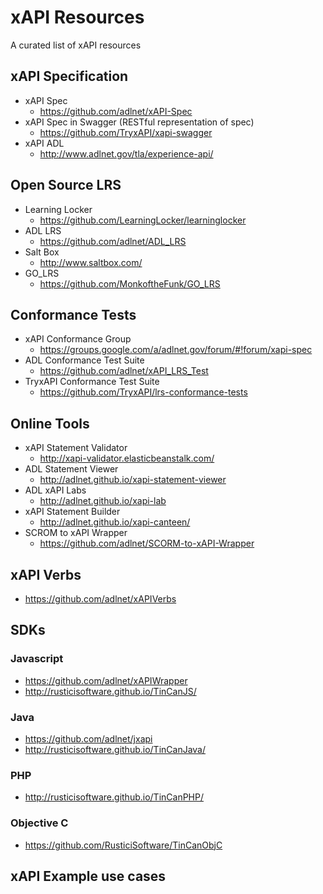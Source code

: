 # xAPI Resources
A curated list of xAPI resources


## xAPI Specification
* xAPI Spec
  *  https://github.com/adlnet/xAPI-Spec
* xAPI Spec in Swagger (RESTful representation of spec)
  * https://github.com/TryxAPI/xapi-swagger
* xAPI ADL
  * http://www.adlnet.gov/tla/experience-api/

## Open Source LRS
* Learning Locker
  * https://github.com/LearningLocker/learninglocker
* ADL LRS
  * https://github.com/adlnet/ADL_LRS
* Salt Box
  * http://www.saltbox.com/
* GO_LRS
  * https://github.com/MonkoftheFunk/GO_LRS

## Conformance Tests
* xAPI Conformance Group
   * https://groups.google.com/a/adlnet.gov/forum/#!forum/xapi-spec
* ADL Conformance Test Suite
   * https://github.com/adlnet/xAPI_LRS_Test
* TryxAPI Conformance Test Suite
  * https://github.com/TryxAPI/lrs-conformance-tests

## Online Tools
* xAPI Statement Validator
  * http://xapi-validator.elasticbeanstalk.com/
* ADL Statement Viewer
  * http://adlnet.github.io/xapi-statement-viewer
* ADL xAPI Labs
   * http://adlnet.github.io/xapi-lab
* xAPI Statement Builder
  * http://adlnet.github.io/xapi-canteen/
* SCROM to xAPI Wrapper
  * https://github.com/adlnet/SCORM-to-xAPI-Wrapper

## xAPI Verbs
* https://github.com/adlnet/xAPIVerbs

## SDKs
### Javascript
* https://github.com/adlnet/xAPIWrapper
* http://rusticisoftware.github.io/TinCanJS/

### Java
* https://github.com/adlnet/jxapi
* http://rusticisoftware.github.io/TinCanJava/

### PHP
* http://rusticisoftware.github.io/TinCanPHP/

### Objective C
* https://github.com/RusticiSoftware/TinCanObjC

## xAPI Example use cases
